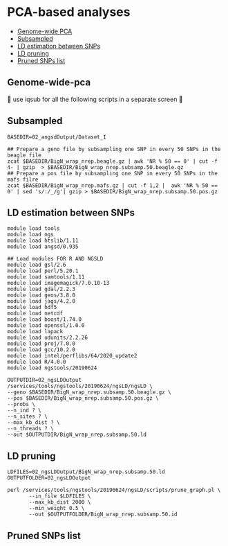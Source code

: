 PCA-based analyses
================

  - [Genome-wide PCA](#genome-wide-pca)
   - [Subsampled](#subsampled)
   - [LD estimation between SNPs](#LD-estimation-between-SNPs)
   - [LD pruning](#LD-pruning)
   - [Pruned SNPs list](#Pruned-SNPs-list)

## Genome-wide-pca
:oyster:    use iqsub for all the following scripts in a separate screen   :oyster:
## Subsampled
``` 
BASEDIR=02_angsdOutput/Dataset_I

## Prepare a geno file by subsampling one SNP in every 50 SNPs in the beagle file
zcat $BASEDIR/BigN_wrap_nrep.beagle.gz | awk 'NR % 50 == 0' | cut -f 4- | gzip  > $BASEDIR/BigN_wrap_nrep.subsamp.50.beagle.gz
## Prepare a pos file by subsampling one SNP in every 50 SNPs in the mafs filre
zcat $BASEDIR/BigN_wrap_nrep.mafs.gz | cut -f 1,2 |  awk 'NR % 50 == 0' | sed 's/:/_/g'| gzip > $BASEDIR/BigN_wrap_nrep.subsamp.50.pos.gz
``` 


## LD estimation between SNPs
```
module load tools
module load ngs
module load htslib/1.11
module load angsd/0.935
```
```
## Load modules FOR R AND NGSLD
module load gsl/2.6
module load perl/5.20.1
module load samtools/1.11
module load imagemagick/7.0.10-13
module load gdal/2.2.3
module load geos/3.8.0
module load jags/4.2.0
module load hdf5
module load netcdf
module load boost/1.74.0
module load openssl/1.0.0
module load lapack
module load udunits/2.2.26
module load proj/7.0.0
module load gcc/10.2.0
module load intel/perflibs/64/2020_update2
module load R/4.0.0
module load ngstools/20190624
```
```
OUTPUTDIR=02_ngsLDOutput
/services/tools/ngstools/20190624/ngsLD/ngsLD \
--geno $BASEDIR/BigN_wrap_nrep.subsamp.50.beagle.gz \
--pos $BASEDIR/BigN_wrap_nrep.subsamp.50.pos.gz \
--probs \
--n_ind ? \
--n_sites ? \
--max_kb_dist ? \
--n_threads ? \
--out $OUTPUTDIR/BigN_wrap_nrep.subsamp.50.ld
```
## LD pruning
```
LDFILES=02_ngsLDOutput/BigN_wrap_nrep.subsamp.50.ld
OUTPUTFOLDER=02_ngsLDOutput
```
```
perl /services/tools/ngstools/20190624/ngsLD/scripts/prune_graph.pl \
       --in_file $LDFILES \
       --max_kb_dist 2000 \
       --min_weight 0.5 \
       --out $OUTPUTFOLDER/BigN_wrap_nrep.subsamp.50.id
```

## Pruned SNPs list

